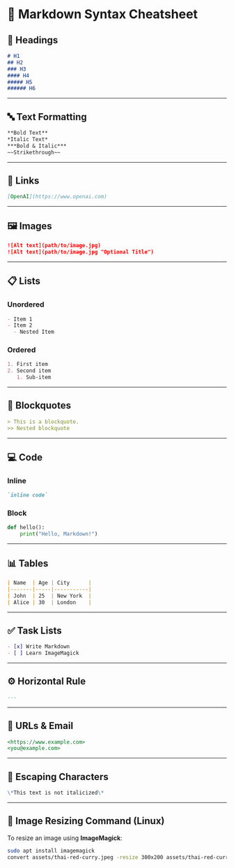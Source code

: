 # 📝 Markdown Syntax Cheatsheet

## 📄 Headings
```markdown
# H1
## H2
### H3
#### H4
##### H5
###### H6
```

---

## 🔤 Text Formatting
```markdown
**Bold Text**
*Italic Text*
***Bold & Italic***
~~Strikethrough~~
```

---

## 🔗 Links
```markdown
[OpenAI](https://www.openai.com)
```

---

## 🖼️ Images
```markdown
![Alt text](path/to/image.jpg)
![Alt text](path/to/image.jpg "Optional Title")
```

---

## 📋 Lists

### Unordered
```markdown
- Item 1
- Item 2
  - Nested Item
```

### Ordered
```markdown
1. First item
2. Second item
   1. Sub-item
```

---

## 💬 Blockquotes
```markdown
> This is a blockquote.
>> Nested blockquote
```

---

## 💻 Code

### Inline
```markdown
`inline code`
```

### Block
```python
def hello():
    print("Hello, Markdown!")
```

---

## 📊 Tables
```markdown
| Name  | Age | City      |
|-------|-----|-----------|
| John  | 25  | New York  |
| Alice | 30  | London    |
```

---

## ✅ Task Lists
```markdown
- [x] Write Markdown
- [ ] Learn ImageMagick
```

---

## ⚙️ Horizontal Rule
```markdown
---
```

---

## 🔗 URLs & Email
```markdown
<https://www.example.com>
<you@example.com>
```

---

## 🧩 Escaping Characters
```markdown
\*This text is not italicized\*
```

---

## 🧰 Image Resizing Command (Linux)
To resize an image using **ImageMagick**:

```bash
sudo apt install imagemagick
convert assets/thai-red-curry.jpeg -resize 300x200 assets/thai-red-curry-small.jpeg
```
